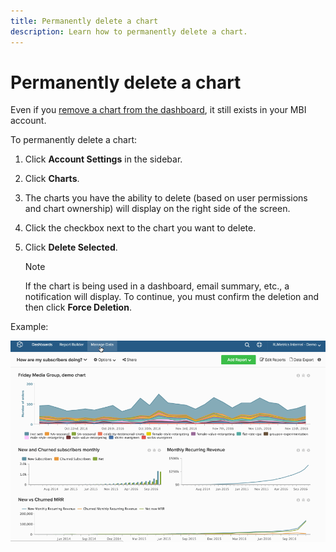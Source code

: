 ```yaml
---
title: Permanently delete a chart
description: Learn how to permanently delete a chart.
---
```

# Permanently delete a chart

Even if you [remove a chart from the dashboard](../../data-user/dashboards/remove-charts-dashboard.md), it still exists in your MBI account. 

To permanently delete a chart:

1. Click **Account Settings** in the sidebar.

1. Click **Charts**.

1. The charts you have the ability to delete (based on user permissions and chart ownership) will display on the right side of the screen.

1. Click the checkbox next to the chart you want to delete.

1. Click **Delete Selected**.

   >[!NOTE]
   >
   >If the chart is being used in a dashboard, email summary, etc., a notification will display. To continue, you must confirm the deletion and then click **Force Deletion**.

Example:

![delete a chart](../../assets/deletechart.gif)<!--{: width="630" height="402"}-->
